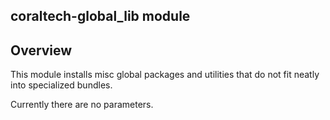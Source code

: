 ## coraltech-global_lib module

## Overview

This module installs misc global packages and utilities that do not fit neatly
into specialized bundles.

Currently there are no parameters.
